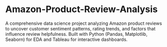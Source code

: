 # Amazon-Product-Review-Analysis
A comprehensive data science project analyzing Amazon product reviews to uncover customer sentiment patterns, rating trends, and factors that influence review helpfulness. Built with Python (Pandas, Matplotlib, Seaborn) for EDA and Tableau for interactive dashboards.
